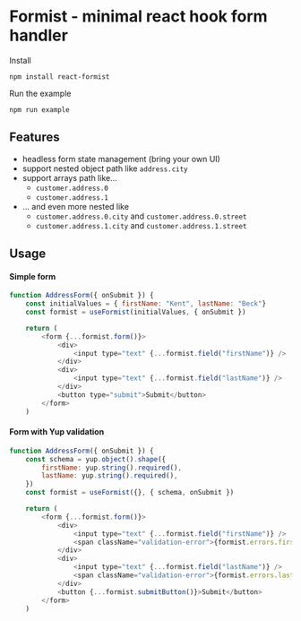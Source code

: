 # Formist - minimal react hook form handler

Install

`npm install react-formist`

Run the example

`npm run example`

## Features

-   headless form state management (bring your own UI)
-   support nested object path like `address.city`
-   support arrays path like...
    -   `customer.address.0`
    -   `customer.address.1`
-   ... and even more nested like
    -   `customer.address.0.city` and `customer.address.0.street`
    -   `customer.address.1.city` and `customer.address.1.street`

## Usage

#### Simple form

```js
function AddressForm({ onSubmit }) {
    const initialValues = { firstName: "Kent", lastName: "Beck"}
    const formist = useFormist(initialValues, { onSubmit })

    return (
        <form {...formist.form()}>
            <div>
                <input type="text" {...formist.field("firstName")} />
            </div>
            <div>
                <input type="text" {...formist.field("lastName")} />
            </div>
            <button type="submit">Submit</button>
        </form>
    )
```

#### Form with Yup validation

```js
function AddressForm({ onSubmit }) {
    const schema = yup.object().shape({
        firstName: yup.string().required(),
        lastName: yup.string().required(),
    })
    const formist = useFormist({}, { schema, onSubmit })

    return (
        <form {...formist.form()}>
            <div>
                <input type="text" {...formist.field("firstName")} />
                <span className="validation-error">{formist.errors.firstName}</span>
            </div>
            <div>
                <input type="text" {...formist.field("lastName")} />
                <span className="validation-error">{formist.errors.lastName}</span
            </div>
            <button {...formist.submitButton()}>Submit</button>
        </form>
    )
```
